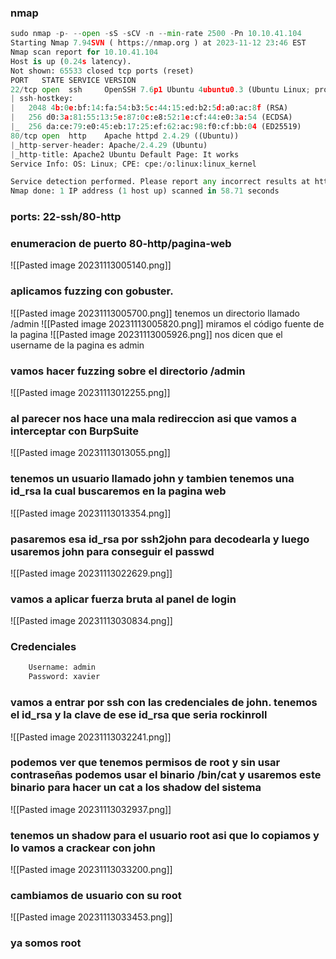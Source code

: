 ### nmap
```python
sudo nmap -p- --open -sS -sCV -n --min-rate 2500 -Pn 10.10.41.104
Starting Nmap 7.94SVN ( https://nmap.org ) at 2023-11-12 23:46 EST
Nmap scan report for 10.10.41.104
Host is up (0.24s latency).
Not shown: 65533 closed tcp ports (reset)
PORT   STATE SERVICE VERSION
22/tcp open  ssh     OpenSSH 7.6p1 Ubuntu 4ubuntu0.3 (Ubuntu Linux; protocol 2.0)
| ssh-hostkey: 
|   2048 4b:0e:bf:14:fa:54:b3:5c:44:15:ed:b2:5d:a0:ac:8f (RSA)
|   256 d0:3a:81:55:13:5e:87:0c:e8:52:1e:cf:44:e0:3a:54 (ECDSA)
|_  256 da:ce:79:e0:45:eb:17:25:ef:62:ac:98:f0:cf:bb:04 (ED25519)
80/tcp open  http    Apache httpd 2.4.29 ((Ubuntu))
|_http-server-header: Apache/2.4.29 (Ubuntu)
|_http-title: Apache2 Ubuntu Default Page: It works
Service Info: OS: Linux; CPE: cpe:/o:linux:linux_kernel

Service detection performed. Please report any incorrect results at https://nmap.org/submit/ .
Nmap done: 1 IP address (1 host up) scanned in 58.71 seconds
```
### ports: 22-ssh/80-http
### enumeracion de puerto 80-http/pagina-web
![[Pasted image 20231113005140.png]]
### aplicamos fuzzing con gobuster.
![[Pasted image 20231113005700.png]]
tenemos un directorio llamado /admin
![[Pasted image 20231113005820.png]]
miramos el código fuente de la pagina
![[Pasted image 20231113005926.png]]
nos dicen que el username de la pagina es admin
### vamos hacer fuzzing sobre el directorio /admin
![[Pasted image 20231113012255.png]]
### al parecer nos hace una mala redireccion asi que vamos a interceptar con BurpSuite
![[Pasted image 20231113013055.png]]
### tenemos un usuario llamado john y tambien tenemos una id_rsa la cual buscaremos en la pagina web
![[Pasted image 20231113013354.png]]
### pasaremos esa id_rsa por ssh2john para decodearla y luego usaremos john para conseguir el passwd
![[Pasted image 20231113022629.png]]
### vamos a aplicar fuerza bruta al panel de login
![[Pasted image 20231113030834.png]]
### Credenciales
```python
	Username: admin
	Password: xavier
```
### vamos a entrar por ssh con las credenciales de john. tenemos el id_rsa y la clave de ese id_rsa que seria rockinroll
![[Pasted image 20231113032241.png]]
### podemos ver que tenemos permisos de root y sin usar contraseñas podemos usar el binario /bin/cat y usaremos este binario para hacer un cat a los shadow del sistema
![[Pasted image 20231113032937.png]]
### tenemos un shadow para el usuario root asi que lo copiamos y lo vamos a crackear con john
![[Pasted image 20231113033200.png]]
### cambiamos de usuario con su root
![[Pasted image 20231113033453.png]]
### ya somos root
